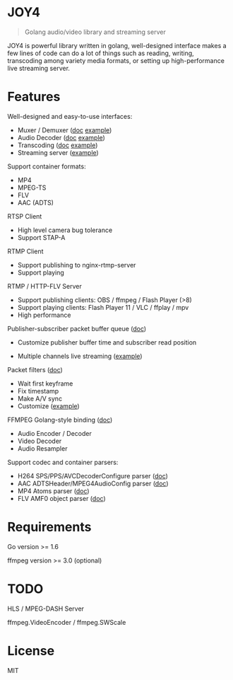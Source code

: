 # JOY4

> Golang audio/video library and streaming server

JOY4 is powerful library written in golang, well-designed interface makes a few lines of code can do a lot of things such as reading, writing, transcoding among variety media formats, or setting up high-performance live streaming server.

# Features 

Well-designed and easy-to-use interfaces:

- Muxer / Demuxer ([doc](https://godoc.org/github.com//mihail812//joy4/av#Demuxer) [example](https://github.com//mihail812//joy4/blob/master/examples/open_probe_file/main.go))
- Audio Decoder ([doc](https://godoc.org/github.com//mihail812//joy4/av#AudioDecoder) [example](https://github.com//mihail812//joy4/blob/master/examples/audio_decode/main.go))
- Transcoding ([doc](https://godoc.org/github.com//mihail812//joy4/av/transcode) [example](https://github.com//mihail812//joy4/blob/master/examples/transcode/main.go))
- Streaming server ([example](https://github.com//mihail812//joy4/blob/master/examples/http_flv_and_rtmp_server/main.go))

Support container formats:

- MP4
- MPEG-TS
- FLV
- AAC (ADTS)

RTSP Client
- High level camera bug tolerance
- Support STAP-A

RTMP Client
- Support publishing to nginx-rtmp-server
- Support playing

RTMP / HTTP-FLV Server 
- Support publishing clients: OBS / ffmpeg / Flash Player (>8)
- Support playing clients: Flash Player 11 / VLC / ffplay / mpv
- High performance


Publisher-subscriber packet buffer queue ([doc](https://godoc.org/github.com//mihail812//joy4/av/pubsub))

- Customize publisher buffer time and subscriber read position


- Multiple channels live streaming ([example](https://github.com//mihail812//joy4/blob/master/examples/rtmp_server_channels/main.go))

Packet filters ([doc](https://godoc.org/github.com//mihail812//joy4/av/pktque))

- Wait first keyframe
- Fix timestamp
- Make A/V sync
- Customize ([example](https://github.com//mihail812//joy4/blob/master/examples/rtmp_server_channels/main.go#L19))

FFMPEG Golang-style binding ([doc](https://godoc.org/github.com//mihail812//joy4/cgo/ffmpeg))
- Audio Encoder / Decoder
- Video Decoder
- Audio Resampler

Support codec and container parsers:

- H264 SPS/PPS/AVCDecoderConfigure parser ([doc](https://godoc.org/github.com//mihail812//joy4/codec/h264parser))
- AAC ADTSHeader/MPEG4AudioConfig parser ([doc](https://godoc.org/github.com//mihail812//joy4/codec/aacparser))
- MP4 Atoms parser ([doc](https://godoc.org/github.com//mihail812//joy4/format/mp4/mp4io))
- FLV AMF0 object parser ([doc](https://godoc.org/github.com//mihail812//joy4/format/flv/flvio))

# Requirements

Go version >= 1.6

ffmpeg version >= 3.0 (optional)

# TODO

HLS / MPEG-DASH Server

ffmpeg.VideoEncoder / ffmpeg.SWScale

# License

MIT
